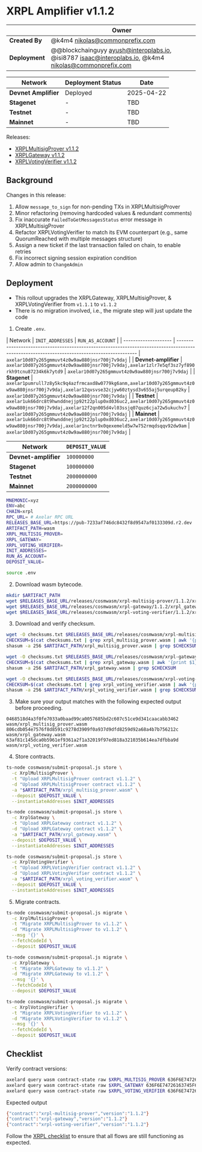 # XRPL Amplifier v1.1.2

|                | **Owner**                                                                                                  |
|----------------|------------------------------------------------------------------------------------------------------------|
| **Created By** | @k4m4 <nikolas@commonprefix.com>                                                                           |
| **Deployment** | @@blockchainguyy <ayush@interoplabs.io>, @isi8787 <isaac@interoplabs.io>, @k4m4 <nikolas@commonprefix.com> |

| **Network**          | **Deployment Status** | **Date**   |
|----------------------|-----------------------|------------|
| **Devnet Amplifier** | Deployed              | 2025-04-22 |
| **Stagenet**         | -                     | TBD        |
| **Testnet**          | -                     | TBD        |
| **Mainnet**          | -                     | TBD        |

Releases:
- [XRPLMultisigProver v1.1.2](https://github.com/commonprefix/axelar-amplifier/releases/tag/xrpl-multisig-prover-v1.1.2)
- [XRPLGateway v1.1.2](https://github.com/commonprefix/axelar-amplifier/releases/tag/xrpl-gateway-v1.1.2)
- [XRPLVotingVerifier v1.1.2](https://github.com/commonprefix/axelar-amplifier/releases/tag/xrpl-voting-verifier-v1.1.2)

## Background

Changes in this release:

1. Allow `message_to_sign` for non-pending TXs in XRPLMultisigProver
1. Minor refactoring (removing hardcoded values & redundant comments)
1. Fix inaccurate `FailedToGetMessagesStatus` error message in XRPLMultisigProver
1. Refactor XRPLVotingVerifier to match its EVM counterpart (e.g., same QuorumReached with multiple messages structure)
1. Assign a new ticket if the last transaction failed on chain, to enable retries
1. Fix incorrect signing session expiration condition
1. Allow admin to `ChangeAdmin`

## Deployment

- This rollout upgrades the XRPLGateway, XRPLMultisigProver, & XRPLVotingVerifier from `v1.1.1` to `v1.1.2`
- There is no migration involved, i.e., the migrate step will just update the code

1. Create `.env`.

| Network              | `INIT_ADDRESSES`                                                                                                                            | `RUN_AS_ACCOUNT`                                |
| -------------------- | ------------------------------------------------------------------------------------------------------------------------------------------- | `axelar10d07y265gmmuvt4z0w9aw880jnsr700j7v9daj` |
| **Devnet-amplifier** | `axelar10d07y265gmmuvt4z0w9aw880jnsr700j7v9daj,axelar1zlr7e5qf3sz7yf890rkh9tcnu87234k6k7ytd9`                                               | `axelar10d07y265gmmuvt4z0w9aw880jnsr700j7v9daj` |
| **Stagenet**         | `axelar1pumrull7z8y5kc9q4azfrmcaxd8w0779kg6anm,axelar10d07y265gmmuvt4z0w9aw880jnsr700j7v9daj,axelar12qvsvse32cjyw60ztysd3v655aj5urqeup82ky` | `axelar10d07y265gmmuvt4z0w9aw880jnsr700j7v9daj` |
| **Testnet**          | `axelar1uk66drc8t9hwnddnejjp92t22plup0xd036uc2,axelar10d07y265gmmuvt4z0w9aw880jnsr700j7v9daj,axelar12f2qn005d4vl03ssjq07quz6cja72w5ukuchv7` | `axelar10d07y265gmmuvt4z0w9aw880jnsr700j7v9daj` |
| **Mainnet**          | `axelar1uk66drc8t9hwnddnejjp92t22plup0xd036uc2,axelar10d07y265gmmuvt4z0w9aw880jnsr700j7v9daj,axelar1nctnr9x0qexemeld5w7w752rmqdsqqv92dw9am` | `axelar10d07y265gmmuvt4z0w9aw880jnsr700j7v9daj` |

| Network              | `DEPOSIT_VALUE` |
| -------------------- | --------------- |
| **Devnet-amplifier** | `100000000`     |
| **Stagenet**         | `100000000`     |
| **Testnet**          | `2000000000`    |
| **Mainnet**          | `2000000000`    |

```bash
MNEMONIC=xyz
ENV=abc
CHAIN=xrpl
RPC_URL= # Axelar RPC URL
RELEASES_BASE_URL=https://pub-7233af746dc8432f8d9547af0133309d.r2.dev
ARTIFACT_PATH=wasm
XRPL_MULTISIG_PROVER=
XRPL_GATEWAY=
XRPL_VOTING_VERIFIER=
INIT_ADDRESSES=
RUN_AS_ACCOUNT=
DEPOSIT_VALUE=
```

```bash
source .env
```

2. Download wasm bytecode.

```bash
mkdir $ARTIFACT_PATH
wget $RELEASES_BASE_URL/releases/cosmwasm/xrpl-multisig-prover/1.1.2/xrpl_multisig_prover.wasm --directory-prefix=$ARTIFACT_PATH
wget $RELEASES_BASE_URL/releases/cosmwasm/xrpl-gateway/1.1.2/xrpl_gateway.wasm --directory-prefix=$ARTIFACT_PATH
wget $RELEASES_BASE_URL/releases/cosmwasm/xrpl-voting-verifier/1.1.2/xrpl_voting_verifier.wasm --directory-prefix=$ARTIFACT_PATH
```

3. Download and verify checksum.

```bash
wget -O checksums.txt $RELEASES_BASE_URL/releases/cosmwasm/xrpl-multisig-prover/1.1.2/checksums.txt
CHECKSUM=$(cat checksums.txt | grep xrpl_multisig_prover.wasm | awk '{print $1}')
shasum -a 256 $ARTIFACT_PATH/xrpl_multisig_prover.wasm | grep $CHECKSUM

wget -O checksums.txt $RELEASES_BASE_URL/releases/cosmwasm/xrpl-gateway/1.1.2/checksums.txt
CHECKSUM=$(cat checksums.txt | grep xrpl_gateway.wasm | awk '{print $1}')
shasum -a 256 $ARTIFACT_PATH/xrpl_gateway.wasm | grep $CHECKSUM

wget -O checksums.txt $RELEASES_BASE_URL/releases/cosmwasm/xrpl-voting-verifier/1.1.2/checksums.txt
CHECKSUM=$(cat checksums.txt | grep xrpl_voting_verifier.wasm | awk '{print $1}')
shasum -a 256 $ARTIFACT_PATH/xrpl_voting_verifier.wasm | grep $CHECKSUM
```

3. Make sure your output matches with the following expected output before proceeding.

```
0468518d4a3f0fe7033a0baad99ca0057685bd2c607c51ce9d341caacabb3462  wasm/xrpl_multisig_prover.wasm
806cdb054e7576f8d8591c9278d3909f0a937d9dfd8259d92a68a4b7b756212c  wasm/xrpl_gateway.wasm
63af81c145dca0b5961ef9361a2f1a32019f97ed818a321035b614ea7dfbba9d  wasm/xrpl_voting_verifier.wasm
```

4. Store contracts.

```bash
ts-node cosmwasm/submit-proposal.js store \
  -c XrplMultisigProver \
  -t "Upload XRPLMultisigProver contract v1.1.2" \
  -d "Upload XRPLMultisigProver contract v1.1.2" \
  -a "$ARTIFACT_PATH/xrpl_multisig_prover.wasm" \
  --deposit $DEPOSIT_VALUE \
  --instantiateAddresses $INIT_ADDRESSES

ts-node cosmwasm/submit-proposal.js store \
  -c XrplGateway \
  -t "Upload XRPLGateway contract v1.1.2" \
  -d "Upload XRPLGateway contract v1.1.2" \
  -a "$ARTIFACT_PATH/xrpl_gateway.wasm" \
  --deposit $DEPOSIT_VALUE \
  --instantiateAddresses $INIT_ADDRESSES

ts-node cosmwasm/submit-proposal.js store \
  -c XrplVotingVerifier \
  -t "Upload XRPLVotingVerifier contract v1.1.2" \
  -d "Upload XRPLVotingVerifier contract v1.1.2" \
  -a "$ARTIFACT_PATH/xrpl_voting_verifier.wasm" \
  --deposit $DEPOSIT_VALUE \
  --instantiateAddresses $INIT_ADDRESSES
```

5. Migrate contracts.

```bash
ts-node cosmwasm/submit-proposal.js migrate \
  -c XrplMultisigProver \
  -t "Migrate XRPLMultisigProver to v1.1.2" \
  -d "Migrate XRPLMultisigProver to v1.1.2" \
  --msg '{}' \
  --fetchCodeId \
  --deposit $DEPOSIT_VALUE

ts-node cosmwasm/submit-proposal.js migrate \
  -c XrplGateway \
  -t "Migrate XRPLGateway to v1.1.2" \
  -d "Migrate XRPLGateway to v1.1.2" \
  --msg '{}' \
  --fetchCodeId \
  --deposit $DEPOSIT_VALUE

ts-node cosmwasm/submit-proposal.js migrate \
  -c XrplVotingVerifier \
  -t "Migrate XRPLVotingVerifier to v1.1.2" \
  -d "Migrate XRPLVotingVerifier to v1.1.2" \
  --msg '{}' \
  --fetchCodeId \
  --deposit $DEPOSIT_VALUE
```

## Checklist

Verify contract versions:

```bash
axelard query wasm contract-state raw $XRPL_MULTISIG_PROVER 636F6E74726163745F696E666F --node $RPC_URL -o json | jq -r '.data' | base64 -d
axelard query wasm contract-state raw $XRPL_GATEWAY 636F6E74726163745F696E666F --node $RPC_URL -o json | jq -r '.data' | base64 -d
axelard query wasm contract-state raw $XRPL_VOTING_VERIFIER 636F6E74726163745F696E666F  --node $RPC_URL -o json | jq -r '.data' | base64 -d
```

Expected output

```bash
{"contract":"xrpl-multisig-prover","version":"1.1.2"}
{"contract":"xrpl-gateway","version":"1.1.2"}
{"contract":"xrpl-voting-verifier","version":"1.1.2"}
```

Follow the [XRPL checklist](../xrpl/2025-02-v1.0.0.md) to ensure that all flows are still functioning as expected.

